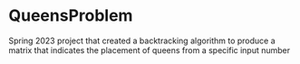 # QueensProblem
Spring 2023 project that created a backtracking algorithm to produce a matrix that indicates the placement of queens from a specific input number
